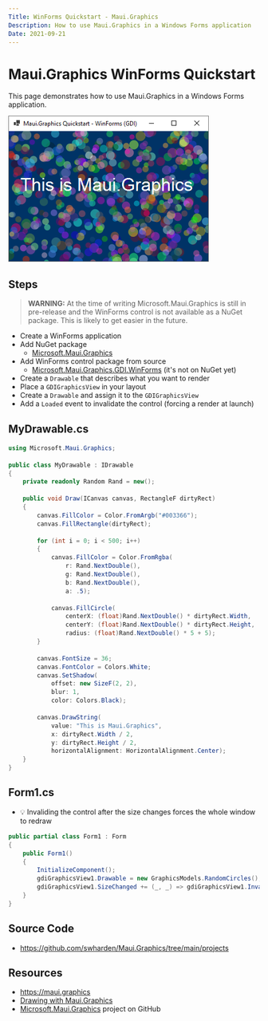```yaml
---
Title: WinForms Quickstart - Maui.Graphics
Description: How to use Maui.Graphics in a Windows Forms application
Date: 2021-09-21
---
```


# Maui.Graphics WinForms Quickstart

This page demonstrates how to use Maui.Graphics in a Windows Forms application. 

<div class='text-center img-border'>

![](maui-graphics-quickstart-winforms.png)

</div>

## Steps

> **WARNING:** At the time of writing Microsoft.Maui.Graphics is still in pre-release and the WinForms control is not available as a NuGet package. This is likely to get easier in the future.

* Create a WinForms application
* Add NuGet package
  * [Microsoft.Maui.Graphics](https://www.nuget.org/packages/Microsoft.Maui.Graphics)
* Add WinForms control package from source
  * [Microsoft.Maui.Graphics.GDI.WinForms](https://github.com/dotnet/Microsoft.Maui.Graphics/tree/main/src/Microsoft.Maui.Graphics.GDI.Winforms) (it's not on NuGet yet)
* Create a `Drawable` that describes what you want to render
* Place a `GDIGraphicsView` in your layout
* Create a `Drawable` and assign it to the `GDIGraphicsView`
* Add a `Loaded` event to invalidate the control (forcing a render at launch)

## MyDrawable.cs
```cs
using Microsoft.Maui.Graphics;

public class MyDrawable : IDrawable
{
    private readonly Random Rand = new();

    public void Draw(ICanvas canvas, RectangleF dirtyRect)
    {
        canvas.FillColor = Color.FromArgb("#003366");
        canvas.FillRectangle(dirtyRect);

        for (int i = 0; i < 500; i++)
        {
            canvas.FillColor = Color.FromRgba(
                r: Rand.NextDouble(),
                g: Rand.NextDouble(),
                b: Rand.NextDouble(),
                a: .5);

            canvas.FillCircle(
                centerX: (float)Rand.NextDouble() * dirtyRect.Width,
                centerY: (float)Rand.NextDouble() * dirtyRect.Height,
                radius: (float)Rand.NextDouble() * 5 + 5);
        }

        canvas.FontSize = 36;
        canvas.FontColor = Colors.White;
        canvas.SetShadow(
            offset: new SizeF(2, 2),
            blur: 1,
            color: Colors.Black);

        canvas.DrawString(
            value: "This is Maui.Graphics",
            x: dirtyRect.Width / 2,
            y: dirtyRect.Height / 2,
            horizontalAlignment: HorizontalAlignment.Center);
    }
}
```

## Form1.cs

* 💡 Invaliding the control after the size changes forces the whole window to redraw

```cs
public partial class Form1 : Form
{
    public Form1()
    {
        InitializeComponent();
        gdiGraphicsView1.Drawable = new GraphicsModels.RandomCircles();
        gdiGraphicsView1.SizeChanged += (_, _) => gdiGraphicsView1.Invalidate();
    }
}
```

## Source Code

* https://github.com/swharden/Maui.Graphics/tree/main/projects

## Resources
* https://maui.graphics
* [Drawing with Maui.Graphics](https://swharden.com/blog/2021-09-10-maui-graphics)
* [Microsoft.Maui.Graphics](https://github.com/dotnet/Microsoft.Maui.Graphics) project on GitHub